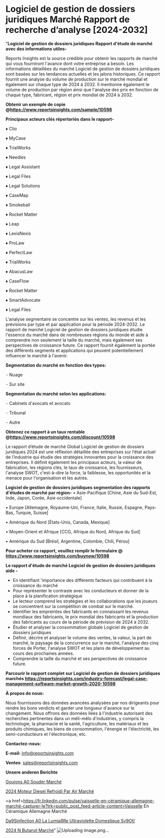 # Logiciel de gestion de dossiers juridiques Marché Rapport de recherche d’analyse [2024-2032]

"<strong>Logiciel de gestion de dossiers juridiques Rapport d'étude de marché avec des informations utiles-</strong>

Reports Insights est la source crédible pour obtenir les rapports de marché qui vous fourniront l'avance dont votre entreprise a besoin. Les informations détaillées du marché Logiciel de gestion de dossiers juridiques sont basées sur les tendances actuelles et les jalons historiques. Ce rapport fournit une analyse du volume de production sur le marché mondial et également sur chaque type de 2024 à 2032. Il mentionne également le volume de production par région ainsi que l'analyse des prix en fonction de chaque type, fabricant, région et prix mondial de 2024 à 2032.

<strong><b>Obtenir un exemple de copie @</b></strong><a href=https://www.reportsinsights.com/sample/10598><strong><b>https://www.reportsinsights.com/sample/10598</b></strong></a>

<b>Principaux acteurs clés répertoriés dans le rapport-</b>

<b> </b>♦ Clio

♦ MyCase

♦ TrialWorks

♦ Needles

♦  Legal Assistant

♦ Legal Files

♦ Legal Solutions

♦ CaseMap

♦ Smokeball

♦ Rocket Matter

♦ Leap

♦ LexisNexis

♦ ProLaw

♦ PerfectLaw

♦ TrialWorks

♦ AbacusLaw

♦ CaseFlow

♦ Rocket Matter

♦ SmartAdvocate

♦ Legal Files

L'analyse segmentaire se concentre sur les ventes, les revenus et les prévisions par type et par application pour la période 2024-2032. Le rapport de marché Logiciel de gestion de dossiers juridiques étudie l'essence du marché dans de nombreuses régions du monde et aide à comprendre non seulement la taille du marché, mais également ses perspectives de croissance future. Ce rapport fournit également la portée des différents segments et applications qui peuvent potentiellement influencer le marché à l'avenir.

<strong>Segmentation du marché en fonction des types:</strong>


⁃ Nuage

⁃ Sur site

<strong>Segmentation du marché selon les applications:</strong>


⁃ Cabinets d'avocats et avocats

⁃ Tribunal

⁃ Autre

<strong><b>Obtenez ce rapport à un taux rentable @</b></strong><a href=https://www.reportsinsights.com/discount/10598><strong><b>https://www.reportsinsights.com/discount/10598</b></strong></a>

Le rapport d’étude de marché Global Logiciel de gestion de dossiers juridiques 2024 est une réflexion détaillée des entreprises sur l’état actuel de l’industrie qui étudie des stratégies innovantes pour la croissance des entreprises. Il définit également les principaux acteurs, la valeur de fabrication, les régions clés, le taux de croissance, les fournisseurs, l'analyse SWOT, c'est-à-dire la force, la faiblesse, les opportunités et la menace pour l'organisation et les autres.

<strong>Logiciel de gestion de dossiers juridiques segmentation des rapports d'études de marché par région-</strong>
• Asie-Pacifique [Chine, Asie du Sud-Est, Inde, Japon, Corée, Asie occidentale]

• Europe [Allemagne, Royaume-Uni, France, Italie, Russie, Espagne, Pays-Bas, Turquie, Suisse]

• Amérique du Nord [États-Unis, Canada, Mexique]

• Moyen-Orient et Afrique [CCG, Afrique du Nord, Afrique du Sud]

• Amérique du Sud [Brésil, Argentine, Colombie, Chili, Pérou]

<strong>Pour acheter ce rapport, veuillez remplir le formulaire @   <a href=https://www.reportsinsights.com/buynow/10598>https://www.reportsinsights.com/buynow/10598</a></strong>

<strong>Le rapport d'étude de marché Logiciel de gestion de dossiers juridiques aide -</strong>
<ul>
  <li>En identifiant 'importance des différents facteurs qui contribuent à la croissance du marché</li>
  <li>Pour représenter le contraste avec les conducteurs et donner de la place à la planification stratégique</li>
  <li>Le lecteur comprend les stratégies et les collaborations que les joueurs se concentrent sur la compétition de combat sur le marché.</li>
  <li>Identifier les empreintes des fabricants en connaissant les revenus mondiaux des fabricants, le prix mondial des fabricants et la production des fabricants au cours de la période de prévision de 2024 à 2032.</li>
  <li>Étudier et analyser la consommation globale Logiciel de gestion de dossiers juridiques</li>
  <li>Définir, décrire et analyser le volume des ventes, la valeur, la part de marché, le paysage de la concurrence sur le marché, l'analyse des cinq forces de Porter, l'analyse SWOT et les plans de développement au cours des prochaines années.</li>
  <li>Comprendre la taille du marché et ses perspectives de croissance future.</li>
</ul>

<strong>Parcourir le rapport complet sur Logiciel de gestion de dossiers juridiques marchés <a href=https://reportsinsights.com/industry-forecast/legal-case-management-software-market-growth-2020-10598>https://reportsinsights.com/industry-forecast/legal-case-management-software-market-growth-2020-10598</a></strong>

<strong>À propos de nous:</strong>

Nous fournissons des données avancées analysées par nos dirigeants pour rendre les bons verdicts et garder une longueur d'avance sur le changement. Nous offrons des données liées à l'industrie autorisant des recherches pertinentes dans un méli-mélo d'industries, y compris la technologie, la pharmacie et la santé, l'agriculture, les matériaux et les produits chimiques, les biens de consommation, l'énergie et l'électricité, les semi-conducteurs et l'électronique, etc.

<strong>Contactez-nous:</strong>

<strong>E-mail:</strong> <a href=mailto:info@reportsinsights.com>info@reportsinsights.com</a>

<strong>Ventes</strong>: <a href=mailto:sales@reportsinsights.com>sales@reportsinsights.com</a>

<strong>Unsere anderen Berichte</strong>

<a href=https://www.linkedin.com/pulse/goujons-%C3%A0-souder-march%C3%A9-2024-demande-part-rapport-sbhae/>Goujons A0 Souder Marché</a>

<a href=https://www.linkedin.com/pulse/2024-moteur-diesel-refroidi-par-air-marché-principaux-olbbe/>2024 Moteur Diesel Refroidi Par Air Marché</a>

<a href=https://fr.linkedin.com/pulse/vaisselle-en-céramique-allemagne-marché-capturer-le?trk=public_post_feed-article-content>Vaisselle En Céramique Allemagne Marché</a>

<a href=https://www.linkedin.com/pulse/d%C3%A9sinfection-%C3%A0-la-lumi%C3%A8re-ultraviolette-domestique-sy9of/>Da9Sinfection A0 La Lumia8Re Ultraviolette Domestique Sy9Of/</a>

<a href=https://www.linkedin.com/pulse/2024-n-butanol-march%C3%A9-paysage-comprenant-des-8aadc/>2024 N Butanol Marché</a>"
![Uploading image.png…]()
